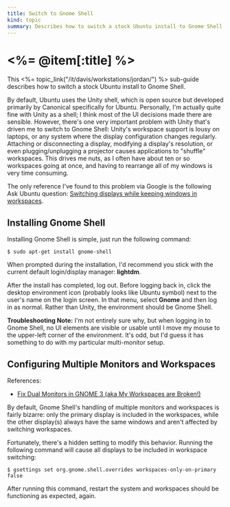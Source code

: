 ```yaml
--- 
title: Switch to Gnome Shell
kind: topic
summary: Describes how to switch a stock Ubuntu install to Gnome Shell.
---
```


# <%= @item[:title] %>

This <%= topic_link("/it/davis/workstations/jordan/") %> sub-guide describes how to switch a stock Ubuntu install to Gnome Shell.

By default, Ubuntu uses the Unity shell, which is open source but developed primarily by Canonical specifically for Ubuntu. Personally, I'm actually quite fine with Unity as a shell; I think most of the UI decisions made there are sensible. However, there's one very important problem with Unity that's driven me to switch to Gnome Shell: Unity's workspace support is lousy on laptops, or any system where the display configuration changes regularly. Attaching or disconnecting a display, modifying a display's resolution, or even plugging/unplugging a projector causes applications to "shuffle" workspaces. This drives me nuts, as I often have about ten or so workspaces going at once, and having to rearrange all of my windows is very time consuming.

The only reference I've found to this problem via Google is the following Ask Ubuntu question: [Switching displays while keeping windows in workspaces](http://askubuntu.com/q/172712/41593).


## Installing Gnome Shell

Installing Gnome Shell is simple, just run the following command:

    $ sudo apt-get install gnome-shell

When prompted during the installation, I'd recommend you stick with the current default login/display manager: **lightdm**.

After the install has completed, log out. Before logging back in, click the desktop environment icon (probably looks like Ubuntu symbol) next to the user's name on the login screen. In that menu, select **Gnome** and then log in as normal. Rather than Unity, the environment should be Gnome Shell.

**Troubleshooting Note:** I'm not entirely sure why, but when logging in to Gnome Shell, no UI elements are visible or usable until I move my mouse to the upper-left corner of the environment. It's odd, but I'd guess it has something to do with my particular multi-monitor setup.


## Configuring Multiple Monitors and Workspaces

References:

* [Fix Dual Monitors in GNOME 3 (aka My Workspaces are Broken!)](http://gregcor.com/2011/05/07/fix-dual-monitors-in-gnome-3-aka-my-workspaces-are-broken/)

By default, Gnome Shell's handling of multiple monitors and workspaces is fairly bizarre: only the primary display is included in the workspaces, while the other display(s) always have the same windows and aren't affected by switching workspaces.

Fortunately, there's a hidden setting to modify this behavior. Running the following command will cause all displays to be included in workspace switching:

    $ gsettings set org.gnome.shell.overrides workspaces-only-on-primary false

After running this command, restart the system and workspaces should be functioning as expected, again.

